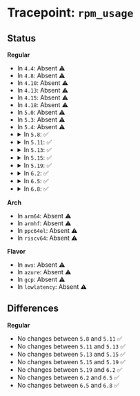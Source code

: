 # Tracepoint: <code>rpm_usage</code>

## Status
<b>Regular</b>
<ul>
<li>
In <code>4.4</code>: Absent ⚠️
</li>
<li>
In <code>4.8</code>: Absent ⚠️
</li>
<li>
In <code>4.10</code>: Absent ⚠️
</li>
<li>
In <code>4.13</code>: Absent ⚠️
</li>
<li>
In <code>4.15</code>: Absent ⚠️
</li>
<li>
In <code>4.18</code>: Absent ⚠️
</li>
<li>
In <code>5.0</code>: Absent ⚠️
</li>
<li>
In <code>5.3</code>: Absent ⚠️
</li>
<li>
In <code>5.4</code>: Absent ⚠️
</li>
<li>
<details>
<summary>In <code>5.8</code>: ✅</summary>

Event:

```c
struct trace_event_raw_rpm_internal {
    struct trace_entry ent;
    u32 __data_loc_name;
    int flags;
    int usage_count;
    int disable_depth;
    int runtime_auto;
    int request_pending;
    int irq_safe;
    int child_count;
    char __data[0];
};
```
Function:

```c
void trace_event_raw_event_rpm_internal(void *__data, struct device *dev, int flags);
```
</details>
</li>
<li>
<details>
<summary>In <code>5.11</code>: ✅</summary>

Event:

```c
struct trace_event_raw_rpm_internal {
    struct trace_entry ent;
    u32 __data_loc_name;
    int flags;
    int usage_count;
    int disable_depth;
    int runtime_auto;
    int request_pending;
    int irq_safe;
    int child_count;
    char __data[0];
};
```
Function:

```c
void trace_event_raw_event_rpm_internal(void *__data, struct device *dev, int flags);
```
</details>
</li>
<li>
<details>
<summary>In <code>5.13</code>: ✅</summary>

Event:

```c
struct trace_event_raw_rpm_internal {
    struct trace_entry ent;
    u32 __data_loc_name;
    int flags;
    int usage_count;
    int disable_depth;
    int runtime_auto;
    int request_pending;
    int irq_safe;
    int child_count;
    char __data[0];
};
```
Function:

```c
void trace_event_raw_event_rpm_internal(void *__data, struct device *dev, int flags);
```
</details>
</li>
<li>
<details>
<summary>In <code>5.15</code>: ✅</summary>

Event:

```c
struct trace_event_raw_rpm_internal {
    struct trace_entry ent;
    u32 __data_loc_name;
    int flags;
    int usage_count;
    int disable_depth;
    int runtime_auto;
    int request_pending;
    int irq_safe;
    int child_count;
    char __data[0];
};
```
Function:

```c
void trace_event_raw_event_rpm_internal(void *__data, struct device *dev, int flags);
```
</details>
</li>
<li>
<details>
<summary>In <code>5.19</code>: ✅</summary>

Event:

```c
struct trace_event_raw_rpm_internal {
    struct trace_entry ent;
    u32 __data_loc_name;
    int flags;
    int usage_count;
    int disable_depth;
    int runtime_auto;
    int request_pending;
    int irq_safe;
    int child_count;
    char __data[0];
};
```
Function:

```c
void trace_event_raw_event_rpm_internal(void *__data, struct device *dev, int flags);
```
</details>
</li>
<li>
<details>
<summary>In <code>6.2</code>: ✅</summary>

Event:

```c
struct trace_event_raw_rpm_internal {
    struct trace_entry ent;
    u32 __data_loc_name;
    int flags;
    int usage_count;
    int disable_depth;
    int runtime_auto;
    int request_pending;
    int irq_safe;
    int child_count;
    char __data[0];
};
```
Function:

```c
void trace_event_raw_event_rpm_internal(void *__data, struct device *dev, int flags);
```
</details>
</li>
<li>
<details>
<summary>In <code>6.5</code>: ✅</summary>

Event:

```c
struct trace_event_raw_rpm_internal {
    struct trace_entry ent;
    u32 __data_loc_name;
    int flags;
    int usage_count;
    int disable_depth;
    int runtime_auto;
    int request_pending;
    int irq_safe;
    int child_count;
    char __data[0];
};
```
Function:

```c
void trace_event_raw_event_rpm_internal(void *__data, struct device *dev, int flags);
```
</details>
</li>
<li>
<details>
<summary>In <code>6.8</code>: ✅</summary>

Event:

```c
struct trace_event_raw_rpm_internal {
    struct trace_entry ent;
    u32 __data_loc_name;
    int flags;
    int usage_count;
    int disable_depth;
    int runtime_auto;
    int request_pending;
    int irq_safe;
    int child_count;
    char __data[0];
};
```
Function:

```c
void trace_event_raw_event_rpm_internal(void *__data, struct device *dev, int flags);
```
</details>
</li>
</ul>
<b>Arch</b>
<ul>
<li>
In <code>arm64</code>: Absent ⚠️
</li>
<li>
In <code>armhf</code>: Absent ⚠️
</li>
<li>
In <code>ppc64el</code>: Absent ⚠️
</li>
<li>
In <code>riscv64</code>: Absent ⚠️
</li>
</ul>
<b>Flavor</b>
<ul>
<li>
In <code>aws</code>: Absent ⚠️
</li>
<li>
In <code>azure</code>: Absent ⚠️
</li>
<li>
In <code>gcp</code>: Absent ⚠️
</li>
<li>
In <code>lowlatency</code>: Absent ⚠️
</li>
</ul>

## Differences
<b>Regular</b>
<ul>
<li>
No changes between <code>5.8</code> and <code>5.11</code> ✅
</li>
<li>
No changes between <code>5.11</code> and <code>5.13</code> ✅
</li>
<li>
No changes between <code>5.13</code> and <code>5.15</code> ✅
</li>
<li>
No changes between <code>5.15</code> and <code>5.19</code> ✅
</li>
<li>
No changes between <code>5.19</code> and <code>6.2</code> ✅
</li>
<li>
No changes between <code>6.2</code> and <code>6.5</code> ✅
</li>
<li>
No changes between <code>6.5</code> and <code>6.8</code> ✅
</li>
</ul>
